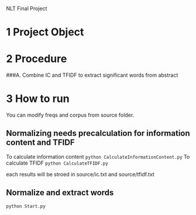 NLT Final Project

# 1 Project Object

# 2 Procedure
###A. Combine IC and TFIDF to extract significant words from abstract

# 3 How to run
You can modify freqs and corpus from source folder.

## Normalizing needs precalculation for information content and TFIDF
To calculate information content
`python CalculateInformationContent.py`
To calculate TFIDF
`python CalculateTFIDF.py`

each results will be stroed in
source/ic.txt and source/tfidf.txt


## Normalize and extract words
`python Start.py`

